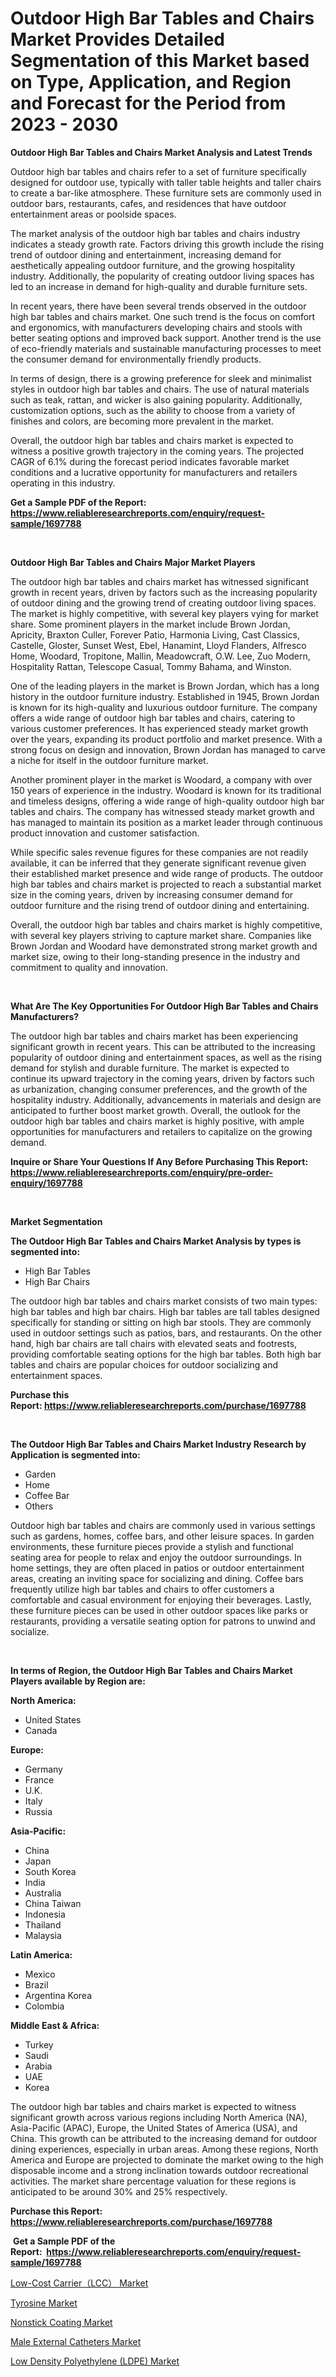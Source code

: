 <p><h1>Outdoor High Bar Tables and Chairs Market Provides Detailed Segmentation of this Market based on Type, Application, and Region and Forecast for the Period from 2023 - 2030</h1></p><p><strong>Outdoor High Bar Tables and Chairs Market Analysis and Latest Trends</strong></p>
<p><p>Outdoor high bar tables and chairs refer to a set of furniture specifically designed for outdoor use, typically with taller table heights and taller chairs to create a bar-like atmosphere. These furniture sets are commonly used in outdoor bars, restaurants, cafes, and residences that have outdoor entertainment areas or poolside spaces.</p><p>The market analysis of the outdoor high bar tables and chairs industry indicates a steady growth rate. Factors driving this growth include the rising trend of outdoor dining and entertainment, increasing demand for aesthetically appealing outdoor furniture, and the growing hospitality industry. Additionally, the popularity of creating outdoor living spaces has led to an increase in demand for high-quality and durable furniture sets.</p><p>In recent years, there have been several trends observed in the outdoor high bar tables and chairs market. One such trend is the focus on comfort and ergonomics, with manufacturers developing chairs and stools with better seating options and improved back support. Another trend is the use of eco-friendly materials and sustainable manufacturing processes to meet the consumer demand for environmentally friendly products.</p><p>In terms of design, there is a growing preference for sleek and minimalist styles in outdoor high bar tables and chairs. The use of natural materials such as teak, rattan, and wicker is also gaining popularity. Additionally, customization options, such as the ability to choose from a variety of finishes and colors, are becoming more prevalent in the market.</p><p>Overall, the outdoor high bar tables and chairs market is expected to witness a positive growth trajectory in the coming years. The projected CAGR of 6.1% during the forecast period indicates favorable market conditions and a lucrative opportunity for manufacturers and retailers operating in this industry.</p></p>
<p><strong>Get a Sample PDF of the Report:&nbsp; <a href="https://www.reliableresearchreports.com/enquiry/request-sample/1697788">https://www.reliableresearchreports.com/enquiry/request-sample/1697788</a></strong></p>
<p>&nbsp;</p>
<p><strong>Outdoor High Bar Tables and Chairs Major Market Players</strong></p>
<p><p>The outdoor high bar tables and chairs market has witnessed significant growth in recent years, driven by factors such as the increasing popularity of outdoor dining and the growing trend of creating outdoor living spaces. The market is highly competitive, with several key players vying for market share. Some prominent players in the market include Brown Jordan, Apricity, Braxton Culler, Forever Patio, Harmonia Living, Cast Classics, Castelle, Gloster, Sunset West, Ebel, Hanamint, Lloyd Flanders, Alfresco Home, Woodard, Tropitone, Mallin, Meadowcraft, O.W. Lee, Zuo Modern, Hospitality Rattan, Telescope Casual, Tommy Bahama, and Winston.</p><p>One of the leading players in the market is Brown Jordan, which has a long history in the outdoor furniture industry. Established in 1945, Brown Jordan is known for its high-quality and luxurious outdoor furniture. The company offers a wide range of outdoor high bar tables and chairs, catering to various customer preferences. It has experienced steady market growth over the years, expanding its product portfolio and market presence. With a strong focus on design and innovation, Brown Jordan has managed to carve a niche for itself in the outdoor furniture market.</p><p>Another prominent player in the market is Woodard, a company with over 150 years of experience in the industry. Woodard is known for its traditional and timeless designs, offering a wide range of high-quality outdoor high bar tables and chairs. The company has witnessed steady market growth and has managed to maintain its position as a market leader through continuous product innovation and customer satisfaction.</p><p>While specific sales revenue figures for these companies are not readily available, it can be inferred that they generate significant revenue given their established market presence and wide range of products. The outdoor high bar tables and chairs market is projected to reach a substantial market size in the coming years, driven by increasing consumer demand for outdoor furniture and the rising trend of outdoor dining and entertaining.</p><p>Overall, the outdoor high bar tables and chairs market is highly competitive, with several key players striving to capture market share. Companies like Brown Jordan and Woodard have demonstrated strong market growth and market size, owing to their long-standing presence in the industry and commitment to quality and innovation.</p></p>
<p>&nbsp;</p>
<p><strong>What Are The Key Opportunities For Outdoor High Bar Tables and Chairs Manufacturers?</strong></p>
<p><p>The outdoor high bar tables and chairs market has been experiencing significant growth in recent years. This can be attributed to the increasing popularity of outdoor dining and entertainment spaces, as well as the rising demand for stylish and durable furniture. The market is expected to continue its upward trajectory in the coming years, driven by factors such as urbanization, changing consumer preferences, and the growth of the hospitality industry. Additionally, advancements in materials and design are anticipated to further boost market growth. Overall, the outlook for the outdoor high bar tables and chairs market is highly positive, with ample opportunities for manufacturers and retailers to capitalize on the growing demand.</p></p>
<p><strong>Inquire or Share Your Questions If Any Before Purchasing This Report: <a href="https://www.reliableresearchreports.com/enquiry/pre-order-enquiry/1697788">https://www.reliableresearchreports.com/enquiry/pre-order-enquiry/1697788</a></strong></p>
<p>&nbsp;</p>
<p><strong>Market Segmentation</strong></p>
<p><strong>The Outdoor High Bar Tables and Chairs Market Analysis by types is segmented into:</strong></p>
<p><ul><li>High Bar Tables</li><li>High Bar Chairs</li></ul></p>
<p><p>The outdoor high bar tables and chairs market consists of two main types: high bar tables and high bar chairs. High bar tables are tall tables designed specifically for standing or sitting on high bar stools. They are commonly used in outdoor settings such as patios, bars, and restaurants. On the other hand, high bar chairs are tall chairs with elevated seats and footrests, providing comfortable seating options for the high bar tables. Both high bar tables and chairs are popular choices for outdoor socializing and entertainment spaces.</p></p>
<p><strong>Purchase this Report:&nbsp;<a href="https://www.reliableresearchreports.com/purchase/1697788">https://www.reliableresearchreports.com/purchase/1697788</a></strong></p>
<p>&nbsp;</p>
<p><strong>The Outdoor High Bar Tables and Chairs Market Industry Research by Application is segmented into:</strong></p>
<p><ul><li>Garden</li><li>Home</li><li>Coffee Bar</li><li>Others</li></ul></p>
<p><p>Outdoor high bar tables and chairs are commonly used in various settings such as gardens, homes, coffee bars, and other leisure spaces. In garden environments, these furniture pieces provide a stylish and functional seating area for people to relax and enjoy the outdoor surroundings. In home settings, they are often placed in patios or outdoor entertainment areas, creating an inviting space for socializing and dining. Coffee bars frequently utilize high bar tables and chairs to offer customers a comfortable and casual environment for enjoying their beverages. Lastly, these furniture pieces can be used in other outdoor spaces like parks or restaurants, providing a versatile seating option for patrons to unwind and socialize.</p></p>
<p>&nbsp;</p>
<p><strong>In terms of Region, the Outdoor High Bar Tables and Chairs Market Players available by Region are:</strong></p>
<p>
    <p> <strong> North America: </strong>
        <ul>
            <li>United States</li>
            <li>Canada</li>
        </ul>
        </p> 
    <p> <strong> Europe: </strong>
        <ul>
            <li>Germany</li>
            <li>France</li>
            <li>U.K.</li>
            <li>Italy</li>
            <li>Russia</li>
        </ul>
        </p> 
    <p> <strong> Asia-Pacific: </strong>
        <ul>
            <li>China</li>
            <li>Japan</li>
            <li>South Korea</li>
            <li>India</li>
            <li>Australia</li>
            <li>China Taiwan</li>
            <li>Indonesia</li>
            <li>Thailand</li>
            <li>Malaysia</li>
        </ul>
        </p> 
    <p> <strong> Latin America: </strong>
        <ul>
            <li>Mexico</li>
            <li>Brazil</li>
            <li>Argentina Korea</li>
            <li>Colombia</li>
        </ul>
        </p> 
    <p> <strong> Middle East & Africa: </strong>
        <ul>
            <li>Turkey</li>
            <li>Saudi</li>
            <li>Arabia</li>
            <li>UAE</li>
            <li>Korea</li>
        </ul>
    </p>
    </p>
<p><p>The outdoor high bar tables and chairs market is expected to witness significant growth across various regions including North America (NA), Asia-Pacific (APAC), Europe, the United States of America (USA), and China. This growth can be attributed to the increasing demand for outdoor dining experiences, especially in urban areas. Among these regions, North America and Europe are projected to dominate the market owing to the high disposable income and a strong inclination towards outdoor recreational activities. The market share percentage valuation for these regions is anticipated to be around 30% and 25% respectively.</p></p>
<p><strong>Purchase this Report: <a href="https://www.reliableresearchreports.com/purchase/1697788">https://www.reliableresearchreports.com/purchase/1697788</a></strong></p>
<p>&nbsp;<strong>Get a Sample PDF of the Report:&nbsp;&nbsp;<a href="https://www.reliableresearchreports.com/enquiry/request-sample/1697788">https://www.reliableresearchreports.com/enquiry/request-sample/1697788</a></strong></p>
<p><strong></strong></p>
<p><p><a href="https://www.linkedin.com/pulse/decoding-low-cost-carrierlcc-market-deep-dive-latest-trends/">Low-Cost Carrier（LCC） Market</a></p><p><a href="https://medium.com/@tommiefadel2023/tyrosine-market-size-growth-forecast-2023-2030-fc301b9bd584">Tyrosine Market</a></p><p><a href="https://medium.com/@edwinsporer/nonstick-coating-market-size-growth-forecast-2023-2030-550470cb867b">Nonstick Coating Market</a></p><p><a href="https://www.linkedin.com/pulse/male-external-catheters-market-size-share-amp-trends/">Male External Catheters Market</a></p><p><a href="https://www.linkedin.com/pulse/low-density-polyethylene-ldpe-market-challenges-opportunities/">Low Density Polyethylene (LDPE) Market</a></p></p>